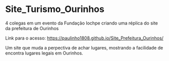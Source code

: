 # Site_Turismo_Ourinhos
4 colegas em um evento da Fundação Iochpe criando uma réplica do site da prefeitura de Ourinhos

Link para o acesso: https://paulinho1808.github.io/Site_Prefeitura_Ourinhos/

Um site que muda a perpectiva de achar lugares, mostrando a facilidade de encontra lugares legais
em Ourinhos.
